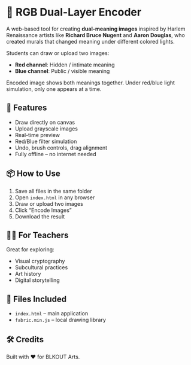 # 🎨 RGB Dual-Layer Encoder

A web-based tool for creating **dual-meaning images** inspired by Harlem Renaissance artists like **Richard Bruce Nugent** and **Aaron Douglas**, who created murals that changed meaning under different colored lights.

Students can draw or upload two images:
- **Red channel**: Hidden / intimate meaning
- **Blue channel**: Public / visible meaning

Encoded image shows both meanings together. Under red/blue light simulation, only one appears at a time.

## 🚀 Features

- Draw directly on canvas
- Upload grayscale images
- Real-time preview
- Red/Blue filter simulation
- Undo, brush controls, drag alignment
- Fully offline – no internet needed

## 📦 How to Use

1. Save all files in the same folder
2. Open `index.html` in any browser
3. Draw or upload two images
4. Click “Encode Images”
5. Download the result

## 🧑‍🏫 For Teachers

Great for exploring:
- Visual cryptography
- Subcultural practices
- Art history
- Digital storytelling

## 📁 Files Included

- `index.html` – main application
- `fabric.min.js` – local drawing library

## 🛠️ Credits

Built with ❤️ for BLKOUT Arts.